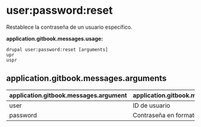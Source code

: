 # user:password:reset
Restablece la contraseña de un usuario específico.

**application.gitbook.messages.usage:**
```
drupal user:password:reset [arguments]
upr
uspr
```

## application.gitbook.messages.arguments
application.gitbook.messages.argument | application.gitbook.messages.details
---------|-------------
user | ID de usuario
password | Contraseña en formato de texto
